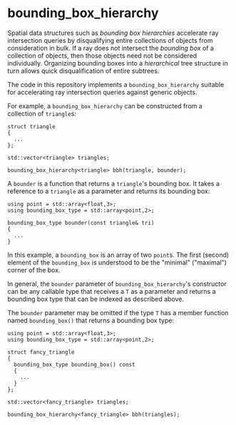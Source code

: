# bounding_box_hierarchy
Spatial data structures such as *bounding box hierarchies* accelerate ray
intersection queries by disqualifying entire collections of objects from
consideration in bulk. If a ray does not intersect the *bounding box* of a
collection of objects, then those objects need not be considered individually.
Organizing bounding boxes into a *hierarchical* tree structure in turn allows
quick disqualification of entire subtrees.

The code in this repository implements a `bounding_box_hierarchy` suitable for accelerating
ray intersection queries against generic objects.

For example, a `bounding_box_hierarchy` can be constructed from a collection of `triangle`s:

```
struct triangle
{
  ...
};

std::vector<triangle> triangles;

bounding_box_hierarchy<triangle> bbh(triangle, bounder);
```

A `bounder` is a function that returns a `triangle`'s bounding box. It
takes a reference to a `triangle` as a parameter and returns its bounding box:

```
using point = std::array<float,3>;
using bounding_box_type = std::array<point,2>;

bounding_box_type bounder(const triangle& tri)
{
  ...
}
```

In this example, a `bounding_box` is an array of two `point`s. The first
(second) element of the `bounding_box` is understood to be the "minimal"
("maximal") corner of the box.

In general, the `bounder` parameter of `bounding_box_hierarchy`'s constructor
can be any callable type that receives a `T` as a parameter and returns a
bounding box type that can be indexed as described above.

The `bounder` parameter may be omitted if the type `T` has a member function
named `bounding_box()` that returns a bounding box type:

```
using point = std::array<float,3>;
using bounding_box_type = std::array<point,2>;

struct fancy_triangle
{
  bounding_box_type bounding_box() const
  {
    ...
  }
};

std::vector<fancy_triangle> triangles;

bounding_box_hierarchy<fancy_triangle> bbh(triangles);

```

